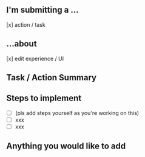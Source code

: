 <!-- Please FILL OUT THE FOLLOWING INFORMATION or we will CLOSE YOUR ISSUE WITHOUT INVESTIGATING -->

## I'm submitting a ... 
[x] action / task

## ...about   
[x] edit experience / UI  

## Task / Action Summary

## Steps to implement
* [ ] (pls add steps yourself as you're working on this)
* [ ] xxx
* [ ] xxx

## Anything you would like to add

